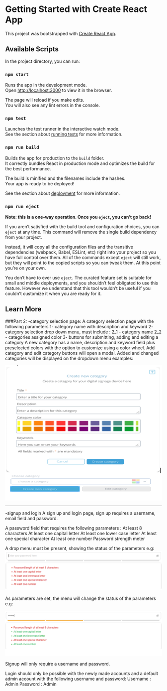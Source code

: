 # Getting Started with Create React App

This project was bootstrapped with [Create React App](https://github.com/facebook/create-react-app).

## Available Scripts

In the project directory, you can run:

### `npm start`

Runs the app in the development mode.\
Open [http://localhost:3000](http://localhost:3000) to view it in the browser.

The page will reload if you make edits.\
You will also see any lint errors in the console.

### `npm test`

Launches the test runner in the interactive watch mode.\
See the section about [running tests](https://facebook.github.io/create-react-app/docs/running-tests) for more information.

### `npm run build`

Builds the app for production to the `build` folder.\
It correctly bundles React in production mode and optimizes the build for the best performance.

The build is minified and the filenames include the hashes.\
Your app is ready to be deployed!

See the section about [deployment](https://facebook.github.io/create-react-app/docs/deployment) for more information.

### `npm run eject`

**Note: this is a one-way operation. Once you `eject`, you can’t go back!**

If you aren’t satisfied with the build tool and configuration choices, you can `eject` at any time. This command will remove the single build dependency from your project.

Instead, it will copy all the configuration files and the transitive dependencies (webpack, Babel, ESLint, etc) right into your project so you have full control over them. All of the commands except `eject` will still work, but they will point to the copied scripts so you can tweak them. At this point you’re on your own.

You don’t have to ever use `eject`. The curated feature set is suitable for small and middle deployments, and you shouldn’t feel obligated to use this feature. However we understand that this tool wouldn’t be useful if you couldn’t customize it when you are ready for it.

## Learn More

###Part 2:
-category selection page:
A category selection page with the following parameters
1- category name with description and keyword
2- category selection drop down menu, must include :
2_1 - category name
2_2 - categories assigned color
3- buttons for submitting, adding and editing a category
A new category has a name, description and keyword field plus preselected colors with the option to customize using a color wheel.
Add category and edit category buttons will open a modal.
Added and changed categories will be displayed on the dropdown menu
examples:

![alt text](categoryTask.png)

---

-signup and login
A sign up and login page, sign up requires a username, email field and password.

A password field that requires the following parameters :
At least 8 characters
At least one capital letter
At least one lower case letter
At least one special character
At least one number
Password strength meter

A drop menu must be present, showing the status of the parameters e.g:
![alt text](passStergns2.png)

As parameters are set, the menu will change the status of the parameters e.g:

![alt text](passStergns.png)

Signup will only require a username and password.

Login should only be possible with the newly made accounts and a default admin account with the following username and password:
Username : Admin
Password : Admin
